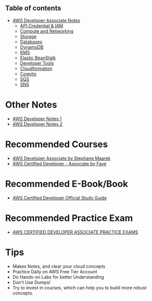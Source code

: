## Table of contents

- [AWS Developer Associate Notes](#project-name)
  - [API Credential & IAM ](https://github.com/adilshehzad786/AWS-Developer-Associate-Notes/blob/main/IAM/iam.md)
  - [Compute and Networking ](https://github.com/adilshehzad786/AWS-Developer-Associate-Notes/blob/main/Compute%20&%20Networking/compute&networking.md)
  - [Storage](https://github.com/adilshehzad786/AWS-Developer-Associate-Notes/blob/main/Storage/storage.md)
  - [Databases](https://github.com/adilshehzad786/AWS-Developer-Associate-Notes/blob/main/Databases/databases.md)
  - [DynamoDB](https://github.com/adilshehzad786/AWS-Developer-Associate-Notes/blob/main/DynamoDB/dynamodb.md)
  - [KMS](https://github.com/adilshehzad786/AWS-Developer-Associate-Notes/blob/main/KMS/KMS.md)
  - [Elastic BeanStalk](https://github.com/adilshehzad786/AWS-Developer-Associate-Notes/blob/main/Elastic%20BeanStalk/elasticbeanstalk.md)
  - [Developer Tools](https://github.com/adilshehzad786/AWS-Developer-Associate-Notes/blob/main/Developer%20Tools/developertools.md)
  - [Cloudformation](https://github.com/adilshehzad786/AWS-Developer-Associate-Notes/blob/main/Cloudformation/cloudformation.md)
  - [Cognito](https://github.com/adilshehzad786/AWS-Developer-Associate-Notes/blob/main/Cognito/cognito.md)
  - [SQS](https://github.com/adilshehzad786/AWS-Developer-Associate-Notes/blob/main/SQS/sqs.md)
  - [SNS]()

# Other Notes 

- [AWS Developer Notes 1](https://github.com/mransbro/aws-developer-notes)
- [AWS Developer Notes 2](http://clusterfrak.com/notes/certs/aws_deva_notes/)


# Recommended Courses 

- [AWS Developer Associate by Stephane Maarek](https://www.udemy.com/course/aws-certified-developer-associate-dva-c01/)
- [AWS Certified Developer - Associate by Faye](https://acloudguru.com/course/aws-certified-developer-associate)

# Recommended E-Book/Book

- [AWS Certified Developer Official Study Guide](https://www.amazon.com/Certified-Developer-Official-Study-Guide/dp/1119508193)

# Recommended Practice Exam
- [AWS CERTIFIED DEVELOPER ASSOCIATE PRACTICE EXAMS](https://tutorialsdojo.com/courses/aws-certified-developer-associate-practice-exams/)


# Tips

* Makes Notes, and clear your cloud concepts
* Practice Daily on AWS Free Tier Account 
* Do Hands-on Labs for better Understanding 
* Don't Use Dumps! 
* Try to invest in courses, which can help you to build more robust concepts. 